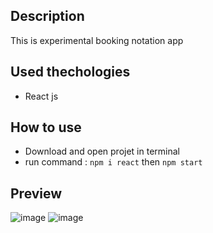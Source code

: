 ## Description
This is experimental booking notation app
## Used thechologies
- React js
## How to use
- Download and open projet in terminal
- run command : `npm i react` then `npm start`
## Preview
 ![image](https://github.com/user-attachments/assets/bbc88774-b591-40b3-bce6-1a13cb9881d1)
![image](https://github.com/user-attachments/assets/d820b1ff-a877-44ab-a7bd-0f72cc1bb776)

